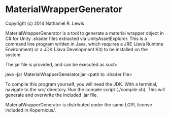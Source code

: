 MaterialWrapperGenerator 
========================

Copyright (c) 2014 Nathaniel R. Lewis

MaterialWrapperGenerator is a tool to generate a material wrapper object in C# for Unity .shader files extracted via UnityAssetExplorer.  This is a command line program written in Java, which requires a JRE (Java Runtime Environment) or a JDK (Java Development Kit) to be installed on the system.

The jar file is provided, and can be executed as such:

java -jar MaterialWrapperGenerator.jar <path to .shader file>  <namespace of resulting cs file>


To compile this program yourself, you will need the JDK.  With a terminal, navigate to the src/ directory.  Run the compile script (./compile.sh).  This will generate and overwrite the included .jar file.

MaterialWrapperGenerator is distributed under the same LGPL license included in Kopernicus/.